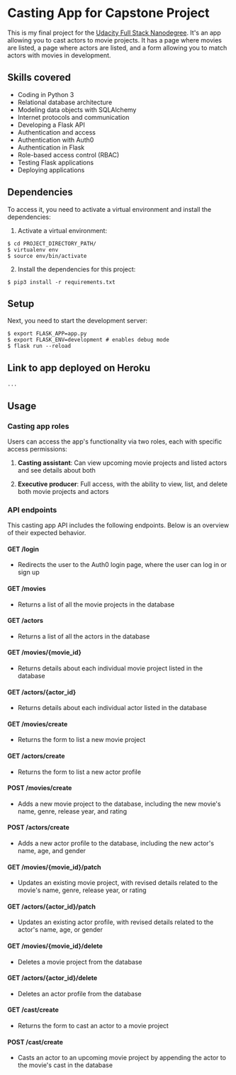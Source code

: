 # Casting App for Capstone Project

This is my final project for the [Udacity Full Stack Nanodegree](https://www.udacity.com/course/full-stack-web-developer-nanodegree--nd004). It's an app allowing you to cast actors to movie projects. It has a page where movies are listed, a page where actors are listed, and a form allowing you to match actors with movies in development.  

## Skills covered
- Coding in Python 3
- Relational database architecture
- Modeling data objects with SQLAlchemy
- Internet protocols and communication
- Developing a Flask API
- Authentication and access
- Authentication with Auth0
- Authentication in Flask
- Role-based access control (RBAC)
- Testing Flask applications
- Deploying applications

## Dependencies
To access it, you need to activate a virtual environment and install the dependencies:
1. Activate a virtual environment:
```
$ cd PROJECT_DIRECTORY_PATH/
$ virtualenv env
$ source env/bin/activate
```
2. Install the dependencies for this project:
```
$ pip3 install -r requirements.txt
```

## Setup
Next, you need to start the development server:  
```
$ export FLASK_APP=app.py 
$ export FLASK_ENV=development # enables debug mode  
$ flask run --reload
```

## Link to app deployed on Heroku
```
...
```

## Usage

### Casting app roles
Users can access the app's functionality via two roles, each with specific access permissions:

1. <strong>Casting assistant</strong>: Can view upcoming movie projects and listed actors and see details about both

2. <strong>Executive producer</strong>: Full access, with the ability to view, list, and delete both movie projects and actors

### API endpoints
This casting app API includes the following endpoints. Below is an overview of their expected behavior.

#### GET /login
- Redirects the user to the Auth0 login page, where the user can log in or sign up

#### GET /movies
- Returns a list of all the movie projects in the database

#### GET /actors
- Returns a list of all the actors in the database

#### GET /movies/{movie_id}
- Returns details about each individual movie project listed in the database

#### GET /actors/{actor_id}
- Returns details about each individual actor listed in the database

#### GET /movies/create
- Returns the form to list a new movie project

#### GET /actors/create
- Returns the form to list a new actor profile

#### POST /movies/create
- Adds a new movie project to the database, including the new movie's name, genre, release year, and rating

#### POST /actors/create
- Adds a new actor profile to the database, including the new actor's name, age, and gender

#### GET /movies/{movie_id}/patch
- Updates an existing movie project, with revised details related to the movie's name, genre, release year, or rating

#### GET /actors/{actor_id}/patch
- Updates an existing actor profile, with revised details related to the actor's name, age, or gender

#### GET /movies/{movie_id}/delete
- Deletes a movie project from the database

#### GET /actors/{actor_id}/delete
- Deletes an actor profile from the database

#### GET /cast/create
- Returns the form to cast an actor to a movie project

#### POST /cast/create
- Casts an actor to an upcoming movie project by appending the actor to the movie's cast in the database
